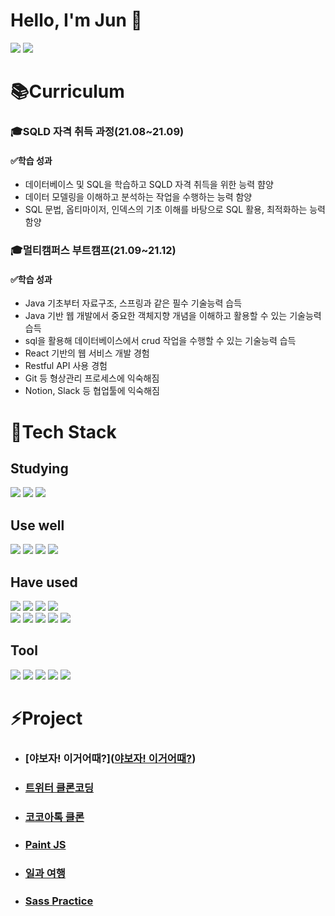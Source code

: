 # Hello, I'm Jun :pig:

[<img src="https://img.shields.io/badge/Mypage-B178EA?style=flat-square"/>](https://glowingjung.oopy.io/)  [<img src="https://img.shields.io/badge/LinkedIn-0074C2?style=flat-square&logo=LinkedIn&logoColor=white"/>](https://www.linkedin.com/in/%EC%98%81%EC%A4%80-%EC%A0%95-2416ab22a/)

# :books:Curriculum

### :mortar_board:SQLD 자격 취득 과정(21.08~21.09)

#### :white_check_mark:학습 성과

- 데이터베이스 및 SQL을 학습하고 SQLD 자격 취득을 위한 능력 햠양
- 데이터 모델링을 이해하고 분석하는 작업을 수행하는 능력 함양
- SQL 문법, 옵티마이저, 인덱스의 기초 이해를 바탕으로 SQL 활용, 최적화하는 능력 함양

### :mortar_board:멀티캠퍼스 부트캠프(21.09~21.12)

#### :white_check_mark:학습 성과

- Java 기초부터 자료구조, 스프링과 같은 필수 기술능력 습득
- Java 기반 웹 개발에서 중요한 객체지향 개념을 이해하고 활용할 수 있는 기술능력 습득 
- sql을 활용해 데이터베이스에서 crud 작업을 수행할 수 있는 기술능력 습득 
- React 기반의 웹 서비스 개발 경험 
- Restful API 사용 경험 
- Git 등 형상관리 프로세스에 익숙해짐 
- Notion, Slack 등 협업툴에 익숙해짐

# :scroll:Tech Stack

## Studying

<img src="https://img.shields.io/badge/nextjs-000000?style=flat-square&logo=Next.js&logoColor=white"/> <img src="https://img.shields.io/badge/Typescript-0074C2?style=flat-square&logo=Typescript&logoColor=white"/> <img src="https://img.shields.io/badge/Redux-764ABC?style=flat-square&logo=Redux&logoColor=white"/>    

## Use well

<img src="https://img.shields.io/badge/React-46CAF2?style=flat-square&logo=React&logoColor=white"/>  <img src="https://img.shields.io/badge/HTML-E96228?style=flat-square&logo=HTML5&logoColor=white"/>  <img src="https://img.shields.io/badge/CSS-0091D5?style=flat-square&logo=CSS3&logoColor=white"/>  <img src="https://img.shields.io/badge/Javascript-yellow?style=flat-square&logo=Javascript&logoColor=white"/>

## Have used

<img src="https://img.shields.io/badge/node.js-89BB3C?style=flat-square&logo=node.js&logoColor=white"/>  <img src="https://img.shields.io/badge/java-18252B?style=flat-square&logo=java&logoColor=white"/>  <img src="https://img.shields.io/badge/spring-67AA3C?style=flat-square&logo=spring&logoColor=white"/>  <img src="https://img.shields.io/badge/React Native-46CAF2?style=flat-square&logo=react&logoColor=white"/></br>
<img src="https://img.shields.io/badge/oracle-C61F22?style=flat-square&logo=oracle&logoColor=white"/>  <img src="https://img.shields.io/badge/mysql-417399?style=flat-square&logo=mysql&logoColor=white"/>  <img src="https://img.shields.io/badge/Firebase-F1BA00?style=flat-square&logo=firebase&logoColor=white"/> <img src="https://img.shields.io/badge/python-336D9A?style=flat-square&logo=python&logoColor=white"/> <img src="https://img.shields.io/badge/Sass-C45F92?style=flat-square&logo=sass&logoColor=white"/>

## Tool

<img src="https://img.shields.io/badge/Github-1A1D21?style=flat-square&logo=github&logoColor=white"/>  <img src="https://img.shields.io/badge/Slack-520C47?style=flat-square&logo=slack&logoColor=white"/>  <img src="https://img.shields.io/badge/notion-000000?style=flat-square&logo=notion&logoColor=white"/>  <img src="https://img.shields.io/badge/Postman-F16632?style=flat-square&logo=Postman&logoColor=white"/>  <img src="https://img.shields.io/badge/gatherTown-4155D5?style=flat-square"/>

# :zap:Project

- ### [야보자! 이거어때?]([야보자! 이거어때?](https://glowingjung.oopy.io/1496bb5b-c793-4deb-8acb-b9eae737c703))

- ### [트위터 클론코딩](https://glowingjung.oopy.io/685aae2e-071a-451c-9816-a23f15519f1a)

- ### [코코아톡 클론](https://glowingjung.oopy.io/6711e579-c419-4a15-8abb-7a88347db747)

- ### [Paint JS](https://glowingjung.oopy.io/907e2696-5577-4154-b41f-546c4fd5eed9)

- ### [일과 여행](https://glowingjung.oopy.io/9a852e02-bdc5-4a66-863c-5a067b449222)

- ### [Sass Practice](https://glowingjung.oopy.io/a6484745-f714-4735-a654-6683d457ff50)
